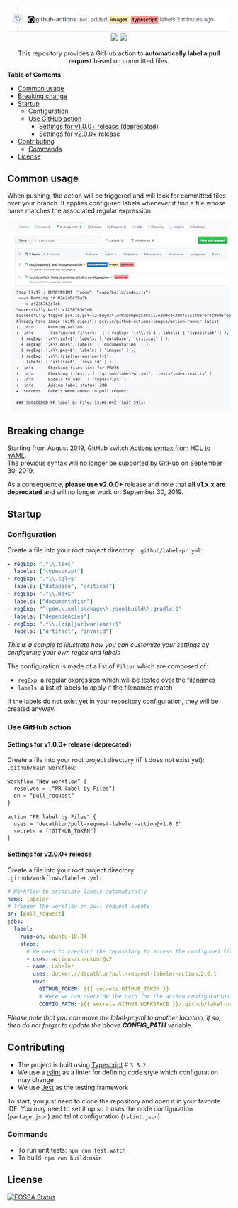 <p align="center">
  <img src="https://github.com/Decathlon/pull-request-labeler-action/raw/master/assets/intro.png" alt="Result illustration"/><br>
  <a href="https://app.fossa.io/projects/git%2Bgithub.com%2FDecathlon%2Fpull-request-labeler-action?ref=badge_shield"><img src="https://app.fossa.io/api/projects/git%2Bgithub.com%2FDecathlon%2Fpull-request-labeler-action.svg?type=shield"></a>
  <a href="https://circleci.com/gh/Decathlon/pull-request-labeler-action/tree/master"><img src="https://circleci.com/gh/Decathlon/pull-request-labeler-action.svg?style=svg"></a>
  <br><br>
  This repository provides a GitHub action to <strong>automatically label a pull request</strong> based on committed files.
</p>

**Table of Contents**

- [Common usage](#common-usage)
- [Breaking change](#breaking-change)
- [Startup](#startup)
  - [Configuration](#configuration)
  - [Use GitHub action](#use-github-action)
    - [Settings for v1.0.0+ release (deprecated)](#settings-for-v100-release-deprecated)
    - [Settings for v2.0.0+ release](#settings-for-v200-release)
- [Contributing](#contributing)
  - [Commands](#commands)
- [License](#license)

## Common usage

When pushing, the action will be triggered and will look for committed files over your branch.
It applies configured labels whenever it find a file whose name matches the associated regular expression.

<p align="center">
  <img src="https://github.com/Decathlon/pull-request-labeler-action/raw/master/assets/screenshot.png" alt="Expected result after processing"/>
  <img src="https://github.com/Decathlon/pull-request-labeler-action/raw/master/assets/log.png" alt="Action log messages"/>
</p>

## Breaking change

Starting from August 2019, GitHub switch [Actions syntax from HCL to YAML](https://help.github.com/en/articles/migrating-github-actions-from-hcl-syntax-to-yaml-syntax).  
The previous syntax will no longer be supported by GitHub on September 30, 2019.

As a consequence, __please use v2.0.0+__ release and note that __all v1.x.x are deprecated__ and will no longer work on September 30, 2019.

## Startup

### Configuration

Create a file into your root project directory: `.github/label-pr.yml`:
```yaml
- regExp: ".*\\.ts+$"
  labels: ["typescript"]
- regExp: ".*\\.sql+$"
  labels: ["database", "critical"]
- regExp: ".*\\.md+$"
  labels: ["documentation"]
- regExp: "^(pom\\.xml|package\\.json|build\\.gradle)$"
  labels: ["dependencies"]
- regExp: ".*\\.(zip|jar|war|ear)+$"
  labels: ["artifact", "invalid"]
```
_This is a sample to illustrate how you can customize your settings by configuring your own regex and labels_

The configuration is made of a list of `Filter` which are composed of:
- `regExp`: a regular expression which will be tested over the filenames
- `labels`: a list of labels to apply if the filenames match

If the labels do not exist yet in your repository configuration, they will be created anyway.

### Use GitHub action

#### Settings for v1.0.0+ release (deprecated)

Create a file into your root project directory (if it does not exist yet): `.github/main.workflow`:
```
workflow "New workflow" {
  resolves = ["PR label by Files"]
  on = "pull_request"
}

action "PR label by Files" {
  uses = "decathlon/pull-request-labeler-action@v1.0.0"
  secrets = ["GITHUB_TOKEN"]
}
```

#### Settings for v2.0.0+ release

Create a file into your root project directory: `.github/workflows/labeler.yml`:
```yaml
# Workflow to associate labels automatically
name: labeler
# Trigger the workflow on pull request events
on: [pull_request]
jobs:
  label:
    runs-on: ubuntu-18.04
    steps:
      # We need to checkout the repository to access the configured file (.github/label-pr.yml)
      - uses: actions/checkout@v2
      - name: Labeler
        uses: docker://decathlon/pull-request-labeler-action:2.0.1
        env:
          GITHUB_TOKEN: ${{ secrets.GITHUB_TOKEN }}
          # Here we can override the path for the action configuration. If none is provided, default one is `.github/label-pr.yml`
          CONFIG_PATH: ${{ secrets.GITHUB_WORKSPACE }}/.github/label-pr.yml
```

_Please note that you can move the label-pr.yml to another location, if so, then do not forget to update the above **CONFIG_PATH**_ variable.

## Contributing

- The project is built using [Typescript](https://www.typescriptlang.org/) # `3.5.2`
- We use a [tslint](https://palantir.github.io/tslint/) as a linter for defining code style which configuration may change
- We use [Jest](https://jestjs.io/) as the testing framework

To start, you just need to clone the repository and open it in your favorite IDE.
You may need to set it up so it uses the node configuration (`package.json`) and tslint configuration (`tslint.json`).

### Commands
- To run unit tests: `npm run test:watch`
- To build: `npm run build:main`

## License
[![FOSSA Status](https://app.fossa.io/api/projects/git%2Bgithub.com%2FDecathlon%2Fpull-request-labeler-action.svg?type=large)](https://app.fossa.io/projects/git%2Bgithub.com%2FDecathlon%2Fpull-request-labeler-action?ref=badge_large)
